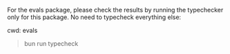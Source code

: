 For the evals package, please check the results by running the typechecker only for this package. No need to typecheck everything else:

cwd: evals

> bun run typecheck
